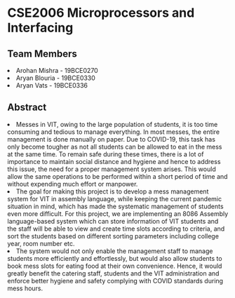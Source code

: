 # CSE2006 Microprocessors and Interfacing

## Team Members
<li>Arohan Mishra - 19BCE0270</li>
<li>Aryan Blouria - 19BCE0330</li>
<li>Aryan Vats - 19BCE0336</li>

## Abstract

<li>Messes in VIT, owing to the large population of students, it is too time consuming and tedious to manage everything. In most messes, the entire management is done manually on paper. Due to COVID-19, this task has only become tougher as not all students can be allowed to eat in the mess at the same time. To remain safe during these times, there is a lot of importance to maintain social distance and hygiene and hence to address this issue, the need for a proper management system arises. This would allow the same operations to be performed within a short period of time and without expending much effort or manpower.</li>

<li>The goal for making this project is to develop a mess management system for VIT in assembly language, while keeping the current pandemic situation in mind, which has made the systematic management of students even more difficult. For this project, we are implementing an 8086 Assembly language-based system which can store information of VIT students and the staff will be able to view and create time slots according to criteria, and sort the students based on different sorting parameters including college year, room number etc. </li>

<li>The system would not only enable the management staff to manage students more efficiently and effortlessly, but would also allow students to book mess slots for eating food at their own convenience. Hence, it would greatly benefit the catering staff, students and the VIT administration and enforce better hygiene and safety complying with COVID standards during mess hours.</li>
